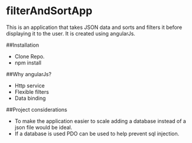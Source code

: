 # filterAndSortApp
This is an application that takes JSON data and sorts and filters it before displaying it to the user. It is created using angularJs.

##Installation
* Clone Repo.
* npm install

##Why angularJs?
* Http service
* Flexible filters
* Data binding

##Project considerations
* To make the application easier to scale adding a database instead of a json file would be ideal.
* If a database is used PDO can be used to help prevent sql injection.

